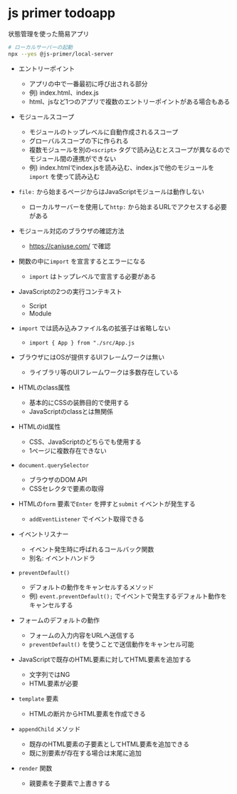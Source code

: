 # js primer todoapp

状態管理を使った簡易アプリ

```sh
# ローカルサーバーの起動
npx --yes @js-primer/local-server
```

- エントリーポイント
  - アプリの中で一番最初に呼び出される部分
  - 例) index.html、index.js
  - html、jsなど1つのアプリで複数のエントリーポイントがある場合もある

- モジュールスコープ
  - モジュールのトップレベルに自動作成されるスコープ
  - グローバルスコープの下に作られる
  - 複数モジュールを別の`<script>` タグで読み込むとスコープが異なるのでモジュール間の連携ができない
  - 例) index.htmlでindex.jsを読み込む、index.jsで他のモジュールを`import` を使って読み込む

- `file:` から始まるページからはJavaScriptモジュールは動作しない
  - ローカルサーバーを使用して`http:` から始まるURLでアクセスする必要がある

- モジュール対応のブラウザの確認方法
  - https://caniuse.com/ で確認

- 関数の中に`import` を宣言するとエラーになる
  - `import` はトップレベルで宣言する必要がある

- JavaScriptの2つの実行コンテキスト
  - Script
  - Module

- `import` では読み込みファイル名の拡張子は省略しない
  - `import { App } from "./src/App.js`

- ブラウザにはOSが提供するUIフレームワークは無い
  - ライブラリ等のUIフレームワークは多数存在している

- HTMLのclass属性
  - 基本的にCSSの装飾目的で使用する
  - JavaScriptのclassとは無関係

- HTMLのid属性
  - CSS、JavaScriptのどちらでも使用する
  - 1ページに複数存在できない

- `document.querySelector`
  - ブラウザのDOM API
  - CSSセレクタで要素の取得

- HTMLの`form` 要素で`Enter` を押すと`submit` イベントが発生する
  - `addEventListener` でイベント取得できる

- イベントリスナー
  - イベント発生時に呼ばれるコールバック関数
  - 別名: イベントハンドラ

- `preventDefault()`
  - デフォルトの動作をキャンセルするメソッド
  - 例) `event.preventDefault();` でイベントで発生するデフォルト動作をキャンセルする

- フォームのデフォルトの動作
  - フォームの入力内容をURLへ送信する
  - `preventDefault()` を使うことで送信動作をキャンセル可能

- JavaScriptで既存のHTML要素に対してHTML要素を追加する
  - 文字列ではNG
  - HTML要素が必要

- `template` 要素
  - HTMLの断片からHTML要素を作成できる

- `appendChild` メソッド
  - 既存のHTML要素の子要素としてHTML要素を追加できる
  - 既に別要素が存在する場合は末尾に追加

- `render` 関数
  - 親要素を子要素で上書きする

